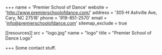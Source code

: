 +++
name = 'Premier School of Dance'
website = 'http://www.premierschoolofdance.com/'
address = '305-H Ashville Ave, Cary, NC 27518'
phone = '919-851-2570'
email = 'info@premierschoolofdance.com'
sitemap_exclude = true

[[resources]]
  src = "logo.jpg"
  name = "logo"
  title = "Premier School of Dance Logo"

+++
Some contact stuff.
